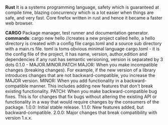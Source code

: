 **Rust**
It is a systems programming language, safety which is guaranteed at compile time, blazing concurrency which is a lot easier when things are safe, and very fast.
Core firefox written in rust and hence it became a faster web browser.

**CARGO**
Package manager, test runner and documentation generator.
**commands**:
cargo new hello //creates a new project called hello, a hello directory is created with a config file cargo.toml and a source sub directory with a main.rs file. toml is toms obvious minimal language
cargo.toml - it is the config file of the project, it has name, version, author,edition and dependencies if any
rust has semantic versioning, version is separated by 3 dots 0.1.0 - MAJOR.MINOR.PATCH
MAJOR: When you make incompatible changes (breaking changes). For example, if the new version of a library introduces changes that are not backward-compatible, you increase the MAJOR version. 
MINOR: When you add functionality in a backward-compatible manner. This includes adding new features that don't break existing functionality. 
PATCH: When you make backward-compatible bug fixes. This is for changes that fix bugs without altering the existing API or functionality in a way that would require changes by the consumers of the package.
1.0.0: Initial stable release.
1.1.0: New features added, but backward-compatible.
2.0.0: Major changes that break compatibility with version 1.x.x.

